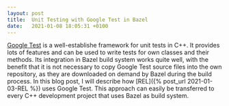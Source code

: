 ```yaml
---
layout: post
title:  Unit Testing with Google Test in Bazel
date:   2021-01-08 18:05:31 +0100
---
```


[Google Test]() is a well-establishe framework for unit tests in C++. It provides lots of features and can be used to write tests for own classes and their methods. Its integration in Bazel build system works quite well, with the benefit that it is not necessary to copy Google Test source files into the own repository, as they are downloaded on demand by Bazel during the build process. In this blog post, I will describe how [REL]({% post_url  2021-01-03-REL %}) uses Google Test. This approach can easily be transferred to every C++ development project that uses Bazel as build system.